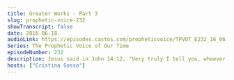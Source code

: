 ```yaml
---
title: Greater Works - Part 3
slug: prophetic-voice-232
showTranscript: false
date: 2016-06-18
audioLink: https://episodes.castos.com/propheticvoice/TPVOT_E232_16_06_18-19_Greater_Works_Continued.mp3
Series: The Prophetic Voice of Our Time
episodeNumber: 232
description: Jesus said in John 14:12, "Very truly I tell you, whoever believes in me will do the works I have been doing, and they will do even greater things than these, because I am going to the Father."
hosts: ["Cristina Sosso"]
---
```

